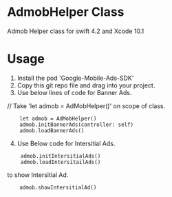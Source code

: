 # AdmobHelper Class
Admob Helper class for swift 4.2 and Xcode 10.1

# Usage

1. Install the   pod 'Google-Mobile-Ads-SDK'
2. Copy this git repo file and drag into your project.
3. Use below lines of code for Banner Ads.
  
  // Take 'let admob = AdMobHelper()' on scope of class.
  
        let admob = AdMobHelper()
        admob.initBannerAds(controller: self)
        admob.loadBannerAds()
4. Use Below code for Intersitial Ads.
  
        admob.initIntersitialAds()
        admob.loadIntersitailAds()
to show Intersitial Ad.

        admob.showIntersitialAd()
